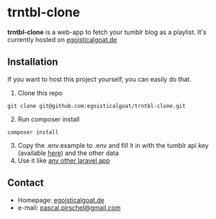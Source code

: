 trntbl-clone
======
**trntbl-clone** is a web-app to fetch your tumblr blog as a playlist.
It's currently hosted on [egoisticalgoat.de](https://egoisticalgoat.de)

## Installation
If you want to host this project yourself, you can easily do that.

1. Clone this repo 
```
git clone git@github.com:egoisticalgoat/trntbl-clone.git
```
2. Run composer install
```
composer install
```
3. Copy the .env.example to .env and fill it in with the tumblr api key (available [here](http://www.tumblr.com/oauth/apps)) and the other data
4. Use it like [any other laravel app](https://laravel.com/docs/5.8/installation)


## Contact
* Homepage: [egoisticalgoat.de](https://egoisticalgoat.de)
* e-mail: [pascal.pirschel@gmail.com](mailto:pascal.pirschel@gmail.com)
